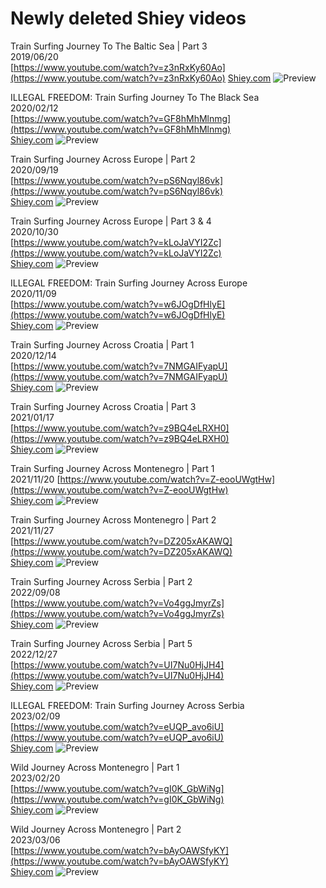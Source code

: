 # Newly deleted Shiey videos

Train Surfing Journey To The Baltic Sea | Part 3  
2019/06/20  
[https://www.youtube.com/watch?v=z3nRxKy60Ao](https://www.youtube.com/watch?v=z3nRxKy60Ao)
[Shiey.com](https://www.shiey.com/videos/v/train-surfing-journey-to-the-baltic-sea)
![Preview](video_preview/Train_Surfing_Journey_To_The_Baltic_Sea___Part_3.webp)

ILLEGAL FREEDOM: Train Surfing Journey To The Black Sea  
2020/02/12  
[https://www.youtube.com/watch?v=GF8hMhMlnmg](https://www.youtube.com/watch?v=GF8hMhMlnmg)  
[Shiey.com](https://www.shiey.com/videos/v/train-surfing-journey-to-the-baltic-sea)
![Preview](video_preview/ILLEGAL_FREEDOM_-_Train_Surfing_Journey_To_The_Black_Sea.webp)

Train Surfing Journey Across Europe | Part 2  
2020/09/19  
[https://www.youtube.com/watch?v=pS6Nqyl86vk](https://www.youtube.com/watch?v=pS6Nqyl86vk)  
[Shiey.com](https://www.shiey.com/videos/v/train-surfing-journey-across-europe)
![Preview](video_preview/Train_Surfing_Journey_Across_Europe___Part_2.jpg)

Train Surfing Journey Across Europe | Part 3 & 4  
2020/10/30  
[https://www.youtube.com/watch?v=kLoJaVYI2Zc](https://www.youtube.com/watch?v=kLoJaVYI2Zc)  
[Shiey.com](https://www.shiey.com/videos/v/train-surfing-journey-across-europe)
![Preview](video_preview/Train_Surfing_Journey_Across_Europe___Part_3_&_4.jpg)

ILLEGAL FREEDOM: Train Surfing Journey Across Europe  
2020/11/09  
[https://www.youtube.com/watch?v=w6JOgDfHlyE](https://www.youtube.com/watch?v=w6JOgDfHlyE)  
[Shiey.com](https://www.shiey.com/videos/v/train-surfing-journey-across-europe)
![Preview](video_preview/ILLEGAL_FREEDOM_-_Train_Surfing_Journey_Across_Europe.webp)

Train Surfing Journey Across Croatia | Part 1  
2020/12/14  
[https://www.youtube.com/watch?v=7NMGAIFyapU](https://www.youtube.com/watch?v=7NMGAIFyapU)  
[Shiey.com](https://www.shiey.com/videos/v/train-surfing-journey-across-croatia)
![Preview](video_preview/Train_Surfing_Journey_Across_Croatia___Part_1.jpg)

Train Surfing Journey Across Croatia | Part 3  
2021/01/17  
[https://www.youtube.com/watch?v=z9BQ4eLRXH0](https://www.youtube.com/watch?v=z9BQ4eLRXH0)  
[Shiey.com](https://www.shiey.com/videos/v/train-surfing-journey-across-croatia)
![Preview](video_preview/Train_Surfing_Journey_Across_Croatia___Part_3.webp)

Train Surfing Journey Across Montenegro | Part 1  
2021/11/20
[https://www.youtube.com/watch?v=Z-eooUWgtHw](https://www.youtube.com/watch?v=Z-eooUWgtHw)  
[Shiey.com](https://www.shiey.com/videos/v/train-surfing-journey-across-montenegro)
![Preview](video_preview/Train_Surfing_Journey_Across_Montenegro___Part_1.webp)

Train Surfing Journey Across Montenegro | Part 2  
2021/11/27  
[https://www.youtube.com/watch?v=DZ205xAKAWQ](https://www.youtube.com/watch?v=DZ205xAKAWQ)  
[Shiey.com](https://www.shiey.com/videos/v/train-surfing-journey-across-montenegro)
![Preview](video_preview/Train_Surfing_Journey_Across_Montenegro___Part_2.webp)

Train Surfing Journey Across Serbia | Part 2  
2022/09/08  
[https://www.youtube.com/watch?v=Vo4ggJmyrZs](https://www.youtube.com/watch?v=Vo4ggJmyrZs)  
[Shiey.com](https://www.shiey.com/videos/v/train-surfing-journey-across-serbia)
![Preview](video_preview/Train_Surfing_Journey_Across_Serbia___Part_2.webp)

Train Surfing Journey Across Serbia | Part 5  
2022/12/27  
[https://www.youtube.com/watch?v=UI7Nu0HjJH4](https://www.youtube.com/watch?v=UI7Nu0HjJH4)  
[Shiey.com](https://www.shiey.com/videos/v/train-surfing-journey-across-serbia) 
![Preview](video_preview/Train_Surfing_Journey_Across_Serbia__Part_5.webp.webp)

ILLEGAL FREEDOM: Train Surfing Journey Across Serbia  
2023/02/09  
[https://www.youtube.com/watch?v=eUQP_avo6iU](https://www.youtube.com/watch?v=eUQP_avo6iU)  
[Shiey.com](https://www.shiey.com/videos/v/train-surfing-journey-across-serbia)
![Preview](video_preview/ILLEGAL_FREEDOM：_Train_Surfing_Journey_Across_Serbia.webp)

Wild Journey Across Montenegro | Part 1  
2023/02/20  
[https://www.youtube.com/watch?v=gI0K_GbWiNg](https://www.youtube.com/watch?v=gI0K_GbWiNg)  
[Shiey.com](https://www.shiey.com/videos/v/wild-journey-across-montenegro-part-1)
![Preview](video_preview/Wild_Journey_Across_Montenegro_｜_Part_1.webp)

Wild Journey Across Montenegro | Part 2  
2023/03/06  
[https://www.youtube.com/watch?v=bAyOAWSfyKY](https://www.youtube.com/watch?v=bAyOAWSfyKY)  
[Shiey.com](https://www.shiey.com/videos/v/wild-journey-across-montenegro-part-2)
![Preview](video_preview/Wild_Journey_Across_Montenegro_｜_Part_2.webp)
